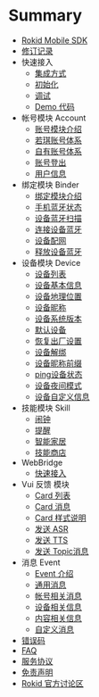 # Summary

* [Rokid Mobile SDK](README.md)
* [修订记录](resource/00_version.md)
* 快速接入
    * [集成方式](resource/10_use_sdk.md)
    * [初始化](resource/11_sdk_init.md)
    * [调试](resource/12_debug.md)
    * [Demo 代码](resource/1Z_demo.md)
* 帐号模块 Account
    * [账号模块介绍](resource/30_account.md)
    * [若琪账号体系](resource/31_rokid_login.md)
    * [自有账号体系](resource/32_thirdparty_login.md)
    * [账号登出](resource/33_logout.md)
    * [用户信息](resource/34_account_info.md)
* 绑定模块 Binder
    * [绑定模块介绍](resource/40_binder.md)
    * [手机蓝牙状态](resource/41_bt_status.md)
    * [设备蓝牙扫描](resource/42_bt_scan.md)
    * [连接设备蓝牙](resource/43_bt_connect.md)
    * [设备配网](resource/44_bt_send_data.md)
    * [释放设备蓝牙](resource/4Z_bt_release.md)
* 设备模块 Device
    * [设备列表](resource/51_device_list.md)
    * [设备基本信息](resource/52_device_base_info.md)
    * [设备地理位置](resource/53_device_location.md)
    * [设备昵称](resource/54_device_nick.md)
    * [设备系统版本](resource/55_device_version.md)
    * [默认设备](resource/56_device_default.md)
    * [恢复出厂设置](resource/57_device_reset.md)
    * [设备解绑](resource/58_device_unbind.md)
    * [设备昵称前缀](resource/59_device_nick_prefix.md)
    * [ping设备状态](resource/5A_device_ping.md)
    * [设备夜间模式](resource/5B_device_nightmode.md)
    * [设备自定义信息](resource/5Z_custom_info.md)
* 技能模块 Skill
    * [闹钟](resource/61_alarm.md)
    * [提醒](resource/62_remind.md)
    * [智能家居](resource/63_homebase.md)
    * [技能商店](resource/64_skill_store.md)
* WebBridge
    * [快速接入](resource/71_use_bridge.md)
* Vui 反馈 模块
    * [Card 列表](resource/81_card_list.md)
    * [Card 消息](resource/82_card_event.md)
    * [Card 样式说明](resource/83_card_style.md)
    * [发送 ASR](resource/84_asr.md)
    * [发送 TTS](resource/85_tts.md)
    * [发送 Topic消息](resource/86_topic_msg.md)
* 消息 Event
    * [Event 介绍](resource/X1_event.md)
    * [通用消息](resource/X2_channel_message.md)
    * [帐号相关消息](resource/X3_account.md)
    * [设备相关信息](resource/X4_device.md)
    * [内容相关信息](resource/X5_media.md)
    * [自定义消息](resource/X6_custom_topic_msg.md)
* [错误码](resource/Y0_error_code.md)
* [FAQ](https://github.com/Rokid/RokidMobileSDKAndroidDemo/issues)
* [服务协议](resource/Z0_service_agreement.md)
* [免责声明](resource/Z1_community_disclaimer.md)
* [Rokid 官方讨论区](https://developer-forum.rokid.com)


